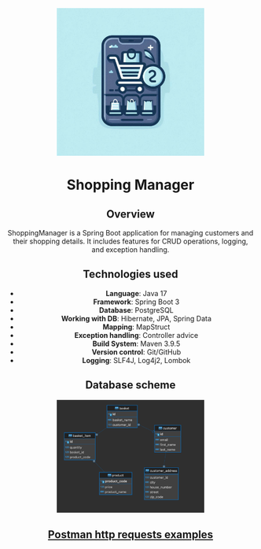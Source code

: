 <div style="text-align:center;">
    <img src="images/OIG4.gBNbJKi6Y8sc2Yc.MbgC.jpeg" width="300">
</div>
<div style="text-align:center;">

# Shopping Manager
## Overview
ShoppingManager is a Spring Boot application for managing customers and their shopping details. It includes features for CRUD operations, logging, and exception handling.


## Technologies used
- **Language**: Java 17
- **Framework**: Spring Boot 3
- **Database**: PostgreSQL
- **Working with DB**: Hibernate, JPA, Spring Data
- **Mapping**: MapStruct
- **Exception handling**: Controller advice
- **Build System**: Maven 3.9.5
- **Version control**: Git/GitHub
- **Logging**: SLF4J, Log4j2, Lombok

## Database scheme
<img src="images/DB_scheme.png" width="300">

## [Postman http requests examples]()

</div>